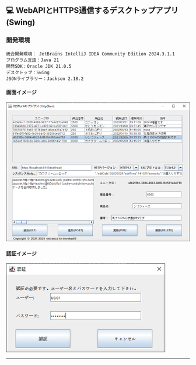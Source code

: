 ﻿## :computer: WebAPIとHTTPS通信するデスクトップアプリ(Swing)  

### 開発環境  

```
統合開発環境： JetBrains IntelliJ IDEA Community Edition 2024.3.1.1  
プログラム言語：Java 21  
開発SDK：Oracle JDK 21.0.5  
デスクトップ：Swing
JSONライブラリー：Jackson 2.18.2  
```

#### 画面イメージ  
![Img](ReadmeImg.png)  

#### 認証イメージ  
![Img2](ReadmeImg2.png)  

___
